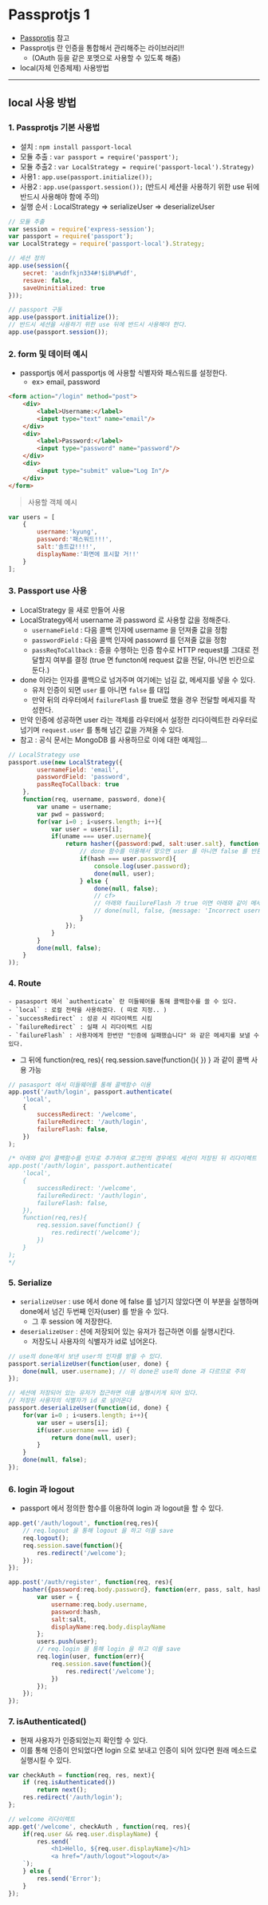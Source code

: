 # Passprotjs 1
  - [Passprotjs](http://www.passportjs.org/) 참고
  - Passprotjs 란 인증을 통합해서 관리해주는 라이브러리!!
    - (OAuth 등을 같은 포멧으로 사용할 수 있도록 해줌)
  - local(자체 인증체제) 사용방법

---

## local 사용 방법
  ### 1. Passprotjs 기본 사용법
  - 설치 : `npm install passport-local`
  - 모듈 추출 : `var passport = require('passport');`
  - 모듈 추출2 : `var LocalStrategy = require('passport-local').Strategy)`
  - 사용1 : `app.use(passport.initialize());`
  - 사용2 : `app.use(passport.session());` (반드시 세션을 사용하기 위한 use 뒤에 반드시 사용해야 함에 주의)
  - 실행 순서 : LocalStrategy => serializeUser =>  deserializeUser

  ``` javascript
  // 모듈 추출
  var session = require('express-session');
  var passport = require('passport');
  var LocalStrategy = require('passport-local').Strategy;

  // 세션 정의
  app.use(session({
      secret: 'asdnfkjn334#!$i8%#%df',
      resave: false,
      saveUninitialized: true
  }));

  // passport 구동
  app.use(passport.initialize());
  // 반드시 세션을 사용하기 위한 use 뒤에 반드시 사용해야 한다.
  app.use(passport.session());
  ```

  ### 2. form 및 데이터 예시
  - passportjs 에서 passportjs 에 사용할 식별자와 패스워드를 설정한다.
    - ex> email, password

  ```html
  <form action="/login" method="post">
      <div>
          <label>Username:</label>
          <input type="text" name="email"/>
      </div>
      <div>
          <label>Password:</label>
          <input type="password" name="password"/>
      </div>
      <div>
          <input type="submit" value="Log In"/>
      </div>
  </form>
  ```

  > 사용할 객체 예시

  ```javascript
  var users = [
      {
          username:'kyung',
          password:'패스워드!!!',
          salt:'솔트값!!!!',
          displayName:'화면에 표시할 거!!'
      }
  ];
  ```

  ### 3. Passport use 사용
  - LocalStrategy 을 새로 만들어 사용
  - LocalStrategy에서 username 과 password 로 사용할 값을 정해준다.
    - `usernameField` : 다음 콜백 인자에 username 을 던져줄 값을 정함
    - `passwordField` : 다음 콜백 인자에 passowrd 를 던져줄 값을 정함
    - `passReqToCallback` : 증을 수행하는 인증 함수로 HTTP request를 그대로  전달할지 여부를 결정 (true 면 functon에 request 값을 전달, 아니면 빈칸으로 둔다.)
  - done 이라는 인자를 콜백으로 넘겨주며 여기에는 넘길 값, 메세지를 넣을 수 있다.
    - 유저 인증이 되면 `user` 를  아니면 `false` 를 대입
    - 만약 뒤의 라우터에서 `failureFlash` 를 true로 했을 경우 전달할 메세지를 작성한다.
  - 만약 인증에 성공하면 user 라는 객체를 라우터에서 설정한 리다이렉트한 라우터로 넘기며 `request.user` 를 통해 넘긴 값을 가져올 수 있다.
  - 참고 : 공식 문서는 MongoDB 를 사용하므로 이에 대한 예제임...

  ```javascript
  // LocalStrategy use
  passport.use(new LocalStrategy({
          usernameField: 'email',
          passwordField: 'password',
          passReqToCallback: true
      },
      function(req, username, password, done){
          var uname = username;
          var pwd = password;
          for(var i=0 ; i<users.length; i++){
              var user = users[i];
              if(uname === user.username){
                  return hasher({password:pwd, salt:user.salt}, function(err, pass, salt, hash){
                      // done 함수를 이용해서 맞으면 user 를 아니면 false 를 반환시킨다.
                      if(hash === user.password){
                          console.log(user.password);
                          done(null, user);
                      } else {
                          done(null, false);
                          // cf>
                          // 아래와 fauilureFlash 가 true 이면 아래와 같이 메세지를 전달해서 보여줄 수 있다.
                          // done(null, false, {message: 'Incorrect username or password'});
                      }
                  });
              }
          }
          done(null, false);
      }
  ));
  ```

  ### 4. Route
    - pasasport 에서 `authenticate` 란 미들웨어를 통해 콜백함수를 쓸 수 있다.
    - `local` : 로컬 전략을 사용하겠다. ( 따로 지정.. )
    - `successRedirect` : 성공 시 리다이렉트 시킴
    - `failureRedirect` : 실패 시 리다이렉트 시킴
    - `failureFlash` : 사용자에게 한번만 "인증에 실패했습니다" 와 같은 메세지를 보낼 수 있다.
  - 그 뒤에 function(req, res){ req.session.save(function(){ }) } 과 같이 콜백 사용 가능


  ```javascript
  // pasasport 에서 미들웨어를 통해 콜백함수 이용
  app.post('/auth/login', passport.authenticate(
      'local',
      {
          successRedirect: '/welcome',
          failureRedirect: '/auth/login',
          failureFlash: false,
      })
  );

  /* 아래와 같이 콜백함수를 인자로 추가하여 로그인의 경우에도 세션이 저장된 뒤 리다이렉트 할 수 있다.
  app.post('/auth/login', passport.authenticate(
      'local',
      {
          successRedirect: '/welcome',
          failureRedirect: '/auth/login',
          failureFlash: false,
      }),
      function(req,res){
          req.session.save(function() {
              res.redirect('/welcome');
          })
      }
  );
  */
  ```

  ### 5. Serialize
  - `serializeUser` : use 에서 done 에 false 를 넘기지 않았다면 이 부분을 실행하며 done에서 넘긴 두번째 인자(user) 를 받을 수 있다.
    - 그 후 session 에 저장한다.
  - `deserializeUser` : 션에 저장되어 있는 유저가 접근하면 이를 실행시킨다.
    - 저장도니 사용자의 식별자가 id로 넘어온다.

  ```javascript
  // use의 done에서 보낸 user의 인자를 받을 수 있다.
  passport.serializeUser(function(user, done) {
      done(null, user.username); // 이 done은 use의 done 과 다르므로 주의
  });

  // 세션에 저장되어 있는 유저가 접근하면 이를 실행시키게 되어 있다.
  // 저장된 사용자의 식별자가 id 로 넘어온다
  passport.deserializeUser(function(id, done) {
      for(var i=0 ; i<users.length; i++){
          var user = users[i];
          if(user.username === id) {
              return done(null, user);
          }
      }
      done(null, false);
  });
  ```

  ### 6. login 과 logout
  - passport 에서 정의한 함수를 이용하여 login 과 logout을 할 수 있다.

  ```javascript
  app.get('/auth/logout', function(req,res){
      // req.logout 을 통해 logout 을 하고 이를 save
      req.logout();
      req.session.save(function(){
          res.redirect('/welcome');
      });
  });

  app.post('/auth/register', function(req, res){
      hasher({password:req.body.password}, function(err, pass, salt, hash){
          var user = {
              username:req.body.username,
              password:hash,
              salt:salt,
              displayName:req.body.displayName
          };
          users.push(user);
          // req.login 을 통해 login 을 하고 이를 save
          req.login(user, function(err){
              req.session.save(function(){
                  res.redirect('/welcome');
              })
          });
      });
  });
  ```

  ### 7. isAuthenticated()
  - 현재 사용자가 인증되었는지 확인할 수 있다.
  - 이를 통해 인증이 안되었다면 login 으로 보내고 인증이 되어 있다면 원래 메소드로 실행시킬 수 있다.

  ```javascript
  var checkAuth = function(req, res, next){
      if (req.isAuthenticated())
          return next();
      res.redirect('/auth/login');
  };

  // welcome 리다이렉트
  app.get('/welcome', checkAuth , function(req, res){
      if(req.user && req.user.displayName) {
          res.send(`
              <h1>Hello, ${req.user.displayName}</h1>
              <a href="/auth/logout">logout</a>
      `);
      } else {
          res.send('Error');
      }
  });
  ```
